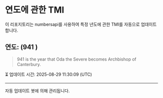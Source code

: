 
# 연도에 관한 TMI

이 리포지토리는 numbersapi를 사용하여 특정 년도에 관한 TMI를 자동으로 업데이트합니다.

## 연도: (941 )
> 941 is the year that Oda the Severe becomes Archbishop of Canterbury.

⏳ 업데이트 시간: 2025-08-29 11:30:09 (UTC)

---
자동 업데이트 봇에 의해 관리됩니다.
